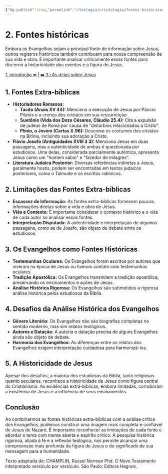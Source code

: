 ```yaml
---
{"dg-publish":true,"permalink":"/teologia/cristologia/fontes-historicas/","title":"2. Fontes históricas","metatags":{"description":"além dos Evangelhos outros registros históricos também contribuem para nossa compreensão de sua vida e obra."},"tags":["Teologia","Cristologia"],"updated":"2025-02-04T19:51:19.192-03:00"}
---
```


# 2. Fontes históricas

Embora os Evangelhos sejam a principal fonte de informação sobre Jesus, outros registros históricos também contribuem para nossa compreensão de sua vida e obra. É importante analisar criticamente essas fontes para discernir a historicidade dos eventos e a figura de Jesus.

[1. introdução ⬅️](Introducao%20da%20Cristologia.md) | [➡️  3.i As deias sobre Jesus](Ideias%20sobre%20Jesus.md)

## **1. Fontes Extra-bíblicas**

- **Historiadores Romanos:**
    - **Tácito (Anais XV 44):** Menciona a execução de Jesus por Pôncio Pilatos e a crença dos cristãos em sua ressurreição.
    - **Suetônio (Vida dos Doze Césares, Cláudio 25.4):** Cita a expulsão de judeus de Roma por causa de "distúrbios relacionados a Cristo".
    - **Plínio, o Jovem (Cartas X.96):** Descreve os costumes dos cristãos na Bitínia, incluindo sua adoração a Cristo.
- **Flávio Josefo (Antiguidades XVIII 3 3):** Menciona Jesus em duas passagens, mas a autenticidade de ambas é questionada por estudiosos. Uma delas, considerada parcialmente autêntica, apresenta Jesus como um "homem sábio" e "fazedor de milagres".
- **Literatura Judaica Posterior:** Diversas referências indiretas a Jesus, geralmente hostis, podem ser encontradas em textos judaicos posteriores, como o Talmude e os escritos rabínicos.

## **2. Limitações das Fontes Extra-bíblicas**

- **Escassez de Informação:** As fontes extra-bíblicas fornecem poucas informações diretas sobre a vida e obra de Jesus.
- **Viés e Contexto:** É importante considerar o contexto histórico e o viés de cada autor ao analisar essas fontes.
- **Interpretação Disputada:** A autenticidade e interpretação de algumas passagens, como as de Josefo, são objeto de debate entre os estudiosos.

## **3. Os Evangelhos como Fontes Históricas**

- **Testemunhas Oculares:** Os Evangelhos foram escritos por autores que viveram na época de Jesus ou tiveram contato com testemunhas oculares.
- **Tradição Apostólica:** Os Evangelhos transmitem a tradição apostólica, preservando os ensinamentos e ações de Jesus.
- **Análise Histórica Rigorosa:** Os Evangelhos são submetidos a rigorosa análise histórica pelos estudiosos da Bíblia.

## **4. Desafios da Análise Histórica dos Evangelhos**

- **Gênero Literário:** Os Evangelhos não são biografias completas no sentido moderno, mas sim relatos teológicos.
- **Autores e Datação:** A autoria e datação precisa de alguns Evangelhos ainda são objeto de debate.
- **Harmonia dos Evangelhos:** As diferenças entre os relatos dos Evangelhos exigem interpretação cuidadosa para harmonizá-los.

## **5. A Historicidade de Jesus**

Apesar dos desafios, a maioria dos estudiosos da Bíblia, tanto religiosos quanto seculares, reconhece a historicidade de Jesus como figura central do Cristianismo. As evidências extra-bíblicas, embora limitadas, corroboram a existência de Jesus e a influência de seus ensinamentos.

## **Conclusão**

Ao combinarmos as fontes históricas extra-bíblicas com a análise crítica dos Evangelhos, podemos construir uma imagem mais completa e confiável de Jesus de Nazaré. É importante reconhecer as limitações de cada fonte e abordar o tema com mente aberta e espírito crítico. A pesquisa histórica rigorosa, aliada à fé e à reflexão teológica, nos permite alcançar uma compreensão mais profunda da figura de Jesus e do significado de sua mensagem para a humanidade.

Texto adaptada de: CHAMPLIN, Russel Norman Phd. O Novo Testamento interpretado versículo por versículo. São Paulo: Editora Hagnos.
